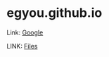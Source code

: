 # egyou.github.io

Link: [Google][googlelink]

[googlelink]: https://google.com "Go google"

LINK: [Files][lecturelink]

[lecturelink]: http://passion.induk.ac.kr/lecture/ "Lecture Files"
